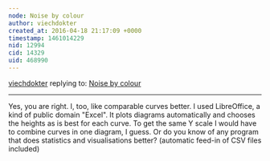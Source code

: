 ```yaml
---
node: Noise by colour
author: viechdokter
created_at: 2016-04-18 21:17:09 +0000
timestamp: 1461014229
nid: 12994
cid: 14329
uid: 468990
---
```




[viechdokter](../profile/viechdokter) replying to: [Noise by colour](../notes/viechdokter/04-17-2016/noise-by-colour)

----
Yes, you are right. I, too, like comparable curves better. I used LibreOffice, a kind of public domain "Excel". It plots diagrams automatically and chooses the heights as is best for each curve. To get the same Y scale I would have to combine curves in one diagram, I guess. Or do you know of any program that does statistics and visualisations better? (automatic feed-in of CSV files included)